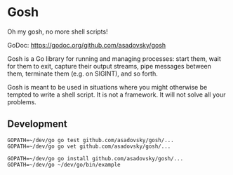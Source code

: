 # Gosh

Oh my gosh, no more shell scripts!

GoDoc: https://godoc.org/github.com/asadovsky/gosh

Gosh is a Go library for running and managing processes: start them, wait for
them to exit, capture their output streams, pipe messages between them,
terminate them (e.g. on SIGINT), and so forth.

Gosh is meant to be used in situations where you might otherwise be tempted to
write a shell script. It is not a framework. It will not solve all your
problems.

## Development

    GOPATH=~/dev/go go test github.com/asadovsky/gosh/...
    GOPATH=~/dev/go go vet github.com/asadovsky/gosh/...

    GOPATH=~/dev/go go install github.com/asadovsky/gosh/...
    GOPATH=~/dev/go ~/dev/go/bin/example
